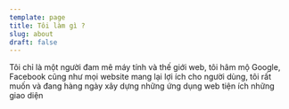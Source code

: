 ```yaml
---
template: page
title: Tôi làm gì ?
slug: about
draft: false
---
```

Tôi chỉ là một người đam mê máy tính và thế giới web, tôi hâm mộ Google, Facebook cũng như mọi website mang lại lợi ích cho người dùng, tôi rất muốn và đang hàng ngày xây dựng những ứng dụng web tiện ích những giao diện
